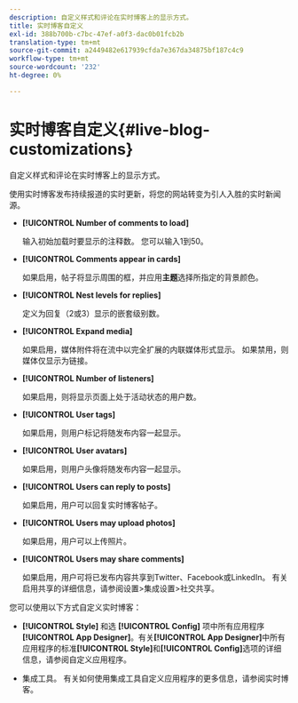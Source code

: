 ```yaml
---
description: 自定义样式和评论在实时博客上的显示方式。
title: 实时博客自定义
exl-id: 388b700b-c7bc-47ef-a0f3-dac0b01fcb2b
translation-type: tm+mt
source-git-commit: a2449482e617939cfda7e367da34875bf187c4c9
workflow-type: tm+mt
source-wordcount: '232'
ht-degree: 0%

---
```


# 实时博客自定义{#live-blog-customizations}

自定义样式和评论在实时博客上的显示方式。



使用实时博客发布持续报道的实时更新，将您的网站转变为引人入胜的实时新闻源。

* **[!UICONTROL Number of comments to load]**

   输入初始加载时要显示的注释数。 您可以输入1到50。

* **[!UICONTROL Comments appear in cards]**

   如果启用，帖子将显示周围的框，并应用&#x200B;**主题**&#x200B;选择所指定的背景颜色。

* **[!UICONTROL Nest levels for replies]**

   定义为回复（2或3）显示的嵌套级别数。

* **[!UICONTROL Expand media]**

   如果启用，媒体附件将在流中以完全扩展的内联媒体形式显示。 如果禁用，则媒体仅显示为链接。

* **[!UICONTROL Number of listeners]**

   如果启用，则将显示页面上处于活动状态的用户数。

* **[!UICONTROL User tags]**

   如果启用，则用户标记将随发布内容一起显示。

* **[!UICONTROL User avatars]**

   如果启用，则用户头像将随发布内容一起显示。

* **[!UICONTROL Users can reply to posts]**

   如果启用，用户可以回复实时博客帖子。

* **[!UICONTROL Users may upload photos]**

   如果启用，用户可以上传照片。

* **[!UICONTROL Users may share comments]**

   如果启用，用户可将已发布内容共享到Twitter、Facebook或LinkedIn。 有关启用共享的详细信息，请参阅设置>集成设置>社交共享。

您可以使用以下方式自定义实时博客：

* **[!UICONTROL Style]** 和选 **[!UICONTROL Config]** 项中所有应用程序 **[!UICONTROL App Designer]**。有关&#x200B;**[!UICONTROL App Designer]**&#x200B;中所有应用程序的标准&#x200B;**[!UICONTROL Style]**&#x200B;和&#x200B;**[!UICONTROL Config]**&#x200B;选项的详细信息，请参阅自定义应用程序。

* 集成工具。 有关如何使用集成工具自定义应用程序的更多信息，请参阅实时博客。
